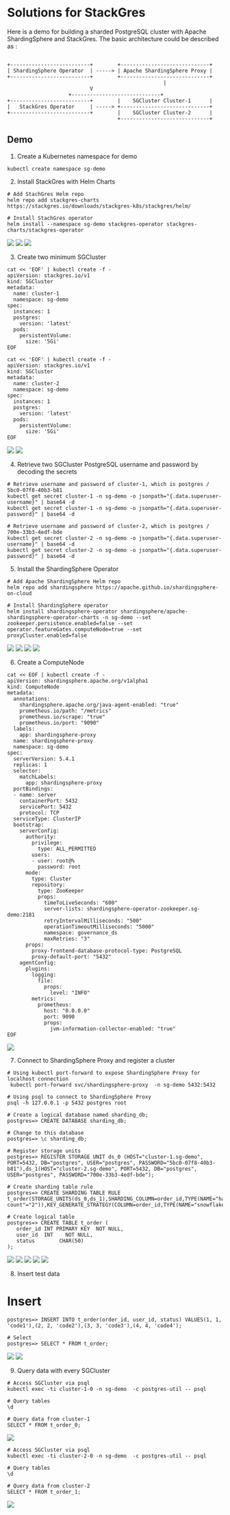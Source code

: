 # Solutions for StackGres
Here is a demo for building a sharded PostgreSQL cluster with Apache ShardingSphere and StackGres. The basic architecture could be described as :

```shell

+--------------------------+        +-----------------------------+
| ShardingSphere Operator  | -----> | Apache ShardingSphere Proxy | 
+--------------------------+        +-----------------------------+
                                                   |
						   V
				    +-----------------------------+
+--------------------------+        |    SGCluster Cluster-1      | 
|   StackGres Operator     | -----> +-----------------------------+
+--------------------------+        |    SGCluster Cluster-2      | 
                                    +-----------------------------+
```


## Demo

1. Create a Kubernetes namespace for demo

```shell
kubectl create namespace sg-demo
```

2. Install StackGres with Helm Charts 

```shell
# Add StachGres Helm repo
helm repo add stackgres-charts https://stackgres.io/downloads/stackgres-k8s/stackgres/helm/

# Install StachGres operator
helm install --namespace sg-demo stackgres-operator stackgres-charts/stackgres-operator
```

![](./static/stackgres-operator.png)
![](./static/stackgres-operator-installation.png)
![](./static/check-stackgres-operator.png)

3. Create two minimum SGCluster

```shell
cat << 'EOF' | kubectl create -f -
apiVersion: stackgres.io/v1
kind: SGCluster
metadata:
  name: cluster-1
  namespace: sg-demo
spec:
  instances: 1
  postgres:
    version: 'latest'
  pods:
    persistentVolume: 
      size: '5Gi'
EOF

cat << 'EOF' | kubectl create -f -
apiVersion: stackgres.io/v1
kind: SGCluster
metadata:
  name: cluster-2
  namespace: sg-demo
spec:
  instances: 1
  postgres:
    version: 'latest'
  pods:
    persistentVolume: 
      size: '5Gi'
EOF
```
![](./static/create-sgcluster.png)
![](./static/check-sgclusters.png)

4. Retrieve two SGCluster PostgreSQL username and password by decoding the secrets

```shell
# Retrieve username and password of cluster-1, which is postgres / 5bc0-07f8-40b3-b81
kubectl get secret cluster-1 -n sg-demo -o jsonpath="{.data.superuser-username}" | base64 -d
kubectl get secret cluster-1 -n sg-demo -o jsonpath="{.data.superuser-password}" | base64 -d

# Retrieve username and password of cluster-2, which is postgres / 700e-33b3-4edf-bde
kubectl get secret cluster-2 -n sg-demo -o jsonpath="{.data.superuser-username}" | base64 -d
kubectl get secret cluster-2 -n sg-demo -o jsonpath="{.data.superuser-password}" | base64 -d
```

5. Install the ShardingSphere Operator 

```
# Add Apache ShardingSphere Helm repo
helm repo add shardingsphere https://apache.github.io/shardingsphere-on-cloud

# Install ShardingSphere operator 
helm install shardingsphere-operator shardingsphere/apache-shardingsphere-operator-charts -n sg-demo --set zookeeper.persistence.enabled=false --set operator.featureGates.computeNode=true --set proxyCluster.enabled=false
```
![](./static/shardingsphere-operator-helm.png)
![](./static/shardingsphere-operator-installation.png)
![](./static/shardingsphere-operator-installation-2.png)
![](./static/check-shardingsphere-operator.png)

6. Create a ComputeNode

```shell
cat << EOF | kubectl create -f -
apiVersion: shardingsphere.apache.org/v1alpha1
kind: ComputeNode
metadata:
  annotations:
    shardingsphere.apache.org/java-agent-enabled: "true"
    prometheus.io/path: "/metrics"
    prometheus.io/scrape: "true"
    prometheus.io/port: "9090"
  labels:
    app: shardingsphere-proxy
  name: shardingsphere-proxy
  namespace: sg-demo
spec:
  serverVersion: 5.4.1
  replicas: 1
  selector:
    matchLabels:
      app: shardingsphere-proxy
  portBindings:
  - name: server
    containerPort: 5432
    servicePort: 5432
    protocol: TCP
  serviceType: ClusterIP
  bootstrap:
    serverConfig:
      authority:
        privilege:
          type: ALL_PERMITTED
        users:
        - user: root@%
          password: root
      mode:
        type: Cluster
        repository:
          type: ZooKeeper
          props:
            timeToLiveSeconds: "600"
            server-lists: shardingsphere-operator-zookeeper.sg-demo:2181
            retryIntervalMilliseconds: "500"
            operationTimeoutMilliseconds: "5000"
            namespace: governance_ds
            maxRetries: "3"
      props:
        proxy-frontend-database-protocol-type: PostgreSQL
        proxy-default-port: "5432"
    agentConfig:
      plugins:
        logging:
          file:
            props:
              level: "INFO"
        metrics:
          prometheus:
            host: "0.0.0.0"
            port: 9090
            props:
              jvm-information-collector-enabled: "true"
EOF
```
![](./static/computenode.png)

7. Connect to ShardingSphere Proxy and register a cluster   

```shell
# Using kubectl port-forward to expose ShardingSphere Proxy for localhost connection
 kubectl port-forward svc/shardingsphere-proxy  -n sg-demo 5432:5432

# Using psql to connect to ShardingSphere Proxy
psql -h 127.0.0.1 -p 5432 postgres root

# Create a logical database named sharding_db;
postgres=> CREATE DATABASE sharding_db;

# Change to this database
postgres=> \c sharding_db;

# Register storage units
postgres=> REGISTER STORAGE UNIT ds_0 (HOST="cluster-1.sg-demo", PORT=5432, DB="postgres", USER="postgres", PASSWORD="5bc0-07f8-40b3-b81"),ds_1(HOST="cluster-2.sg-demo", PORT=5432, DB="postgres", USER="postgres", PASSWORD="700e-33b3-4edf-bde");

# Create sharding table rule 
postgres=> CREATE SHARDING TABLE RULE t_order(STORAGE_UNITS(ds_0,ds_1),SHARDING_COLUMN=order_id,TYPE(NAME="hash_mod",PROPERTIES("sharding-count"="2")),KEY_GENERATE_STRATEGY(COLUMN=order_id,TYPE(NAME="snowflake"))); 

# Create logical table
postgres=> CREATE TABLE t_order (
   order_id INT PRIMARY KEY  NOT NULL,
   user_id  INT    NOT NULL,
   status        CHAR(50)
);
```
![](./static/shardingsphere-operation-1.png)
![](./static/shardingsphere-create-database.png)
![](./static/shardingsphere-change-db.png)
![](./static/shardingsphere-register-storage-units.png)
![](./static/shardingsphere-create-sharding-table-rule.png)

8. Insert test data
# Insert
```shell
postgres=> INSERT INTO t_order(order_id, user_id, status) VALUES(1, 1, 'code1'),(2, 2, 'code2'),(3, 3, 'code3'),(4, 4, 'code4');

# Select 
postgres=> SELECT * FROM t_order;
```

![](./static/insert-data.png)
![](./static/select-data-from-shardingsphere.png)

9. Query data with every SGCluster 
```shell
# Access SGCluster via psql
kubectl exec -ti cluster-1-0 -n sg-demo  -c postgres-util -- psql

# Query tables 
\d

# Query data from cluster-1
SELECT * FROM t_order_0;
```

![](./static/select-data-from-cluster-1.png)

```shell
# Access SGCluster via psql
kubectl exec -ti cluster-2-0 -n sg-demo  -c postgres-util -- psql

# Query tables 
\d

# Query data from cluster-2
SELECT * FROM t_order_1;
```
![](./static/select-data-from-cluster-2.png)

